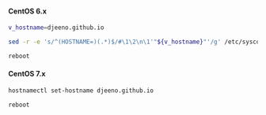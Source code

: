 
#### CentOS 6.x
```bash
v_hostname=djeeno.github.io

sed -r -e 's/^(HOSTNAME=)(.*)$/#\1\2\n\1'"${v_hostname}"'/g' /etc/sysconfig/network -i

reboot
```

#### CentOS 7.x
```bash
hostnamectl set-hostname djeeno.github.io

reboot
```

